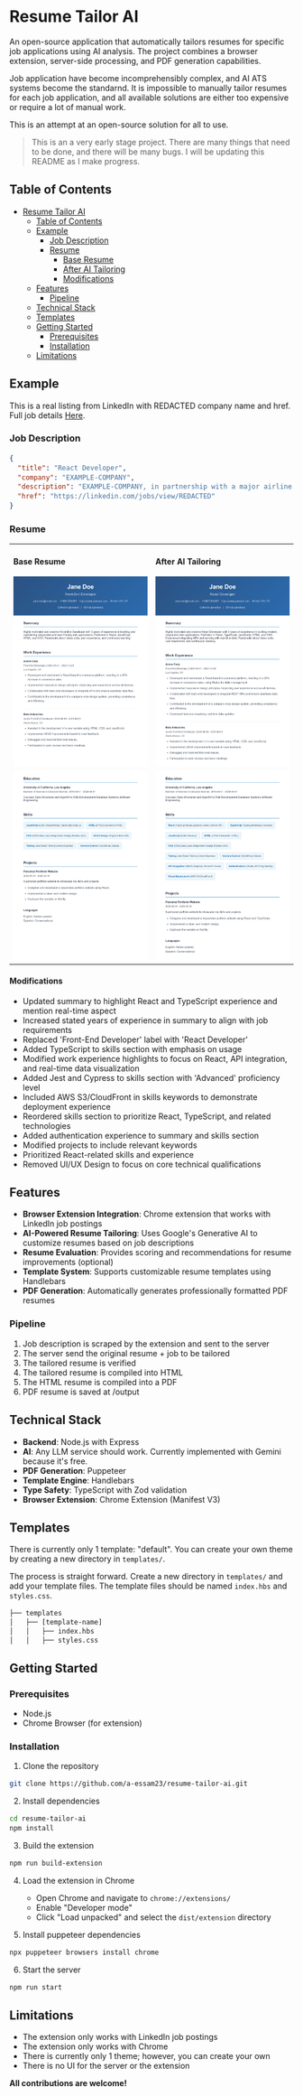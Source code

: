 # Resume Tailor AI

An open-source application that automatically tailors resumes for specific job applications using AI analysis. The project combines a browser extension, server-side processing, and PDF generation capabilities.

Job application have become incomprehensibly complex, and AI ATS systems become the standarnd. It is impossible to manually tailor resumes for each job application, and all available solutions are either too expensive or require a lot of manual work.

 This is an attempt at an open-source solution for all to use.

> This is an a very early stage project. There are many things that need to be done, and there will be many bugs. I will be updating this README as I make progress.

## Table of Contents

- [Resume Tailor AI](#resume-tailor-ai)
  - [Table of Contents](#table-of-contents)
  - [Example](#example)
    - [Job Description](#job-description)
    - [Resume](#resume)
      - [Base Resume](#base-resume)
      - [After AI Tailoring](#after-ai-tailoring)
      - [Modifications](#modifications)
  - [Features](#features)
    - [Pipeline](#pipeline)
  - [Technical Stack](#technical-stack)
  - [Templates](#templates)
  - [Getting Started](#getting-started)
    - [Prerequisites](#prerequisites)
    - [Installation](#installation)
  - [Limitations](#limitations)

## Example

This is a real listing from LinkedIn with REDACTED company name and href. Full job details [Here](/assets/example.json).

### Job Description

```json
{
  "title": "React Developer",
  "company": "EXAMPLE-COMPANY",
  "description": "EXAMPLE-COMPANY, in partnership with a major airline innovating in real-time equipment optimization and operational analytics, is seeking a React Developer (Mid-Level) to join a highly visible, fast-moving initiative...",
  "href": "https://linkedin.com/jobs/view/REDACTED"
}
```
### Resume
<table>
<tr>
<td width="50%">

#### Base Resume
<img src="assets/example-base-resume/example-base-resume-1.jpg" alt="Base Resume Example" width="100%"/>

</td>
<td width="50%">

#### After AI Tailoring
<img src="assets/example-adjusted-resume/example-adjusted-resume-1.jpg" alt="Tailored Resume Example" width="100%"/>

</td>
</tr>
<tr>
<td width="50%">
<img src="assets/example-base-resume/example-base-resume-2.jpg" alt="Base Resume Example" width="100%"/>

</td>
<td width="50%">
<img src="assets/example-adjusted-resume/example-adjusted-resume-2.jpg" alt="Tailored Resume Example" width="100%"/>

</td>
</tr>
</table>

#### Modifications
- Updated summary to highlight React and TypeScript experience and mention real-time aspect
- Increased stated years of experience in summary to align with job requirements
- Replaced 'Front-End Developer' label with 'React Developer'
- Added TypeScript to skills section with emphasis on usage
- Modified work experience highlights to focus on React, API integration, and real-time data visualization
- Added Jest and Cypress to skills section with 'Advanced' proficiency level
- Included AWS S3/CloudFront in skills keywords to demonstrate deployment experience
- Reordered skills section to prioritize React, TypeScript, and related technologies
- Added authentication experience to summary and skills section
- Modified projects to include relevant keywords
- Prioritized React-related skills and experience
- Removed UI/UX Design to focus on core technical qualifications

## Features

- **Browser Extension Integration**: Chrome extension that works with LinkedIn job postings
- **AI-Powered Resume Tailoring**: Uses Google's Generative AI to customize resumes based on job descriptions
- **Resume Evaluation**: Provides scoring and recommendations for resume improvements (optional)
- **Template System**: Supports customizable resume templates using Handlebars
- **PDF Generation**: Automatically generates professionally formatted PDF resumes

### Pipeline

1. Job description is scraped by the extension and sent to the server
2. The server send the original resume + job to be tailored
3. The tailored resume is verified
4. The tailored resume is compiled into HTML
5. The HTML resume is compiled into a PDF
6. PDF resume is saved at /output

## Technical Stack

- **Backend**: Node.js with Express
- **AI**: Any LLM service should work. Currently implemented with Gemini because it's free.
- **PDF Generation**: Puppeteer
- **Template Engine**: Handlebars
- **Type Safety**: TypeScript with Zod validation
- **Browser Extension**: Chrome Extension (Manifest V3)

## Templates

There is currently only 1 template: "default". You can create your own theme by creating a new directory in `templates/`.

The process is straight forward. Create a new directory in `templates/` and add your template files. The template files should be named `index.hbs` and `styles.css`. 

```
├── templates
│   ├── [template-name]
│   │   ├── index.hbs
│   │   ├── styles.css
```

## Getting Started

### Prerequisites

- Node.js
- Chrome Browser (for extension)

### Installation

1. Clone the repository
```bash
git clone https://github.com/a-essam23/resume-tailor-ai.git
```

2. Install dependencies
```bash
cd resume-tailor-ai
npm install
```

3. Build the extension
```bash
npm run build-extension
```

4. Load the extension in Chrome
   - Open Chrome and navigate to `chrome://extensions/`
   - Enable "Developer mode"
   - Click "Load unpacked" and select the `dist/extension` directory

5. Install puppeteer dependencies
```bash
npx puppeteer browsers install chrome
```

6. Start the server
```bash
npm run start
```

## Limitations

- The extension only works with LinkedIn job postings
- The extension only works with Chrome
- There is currently only 1 theme; however, you can create your own
- There is no UI for the server or the extension

**All contributions are welcome!**

